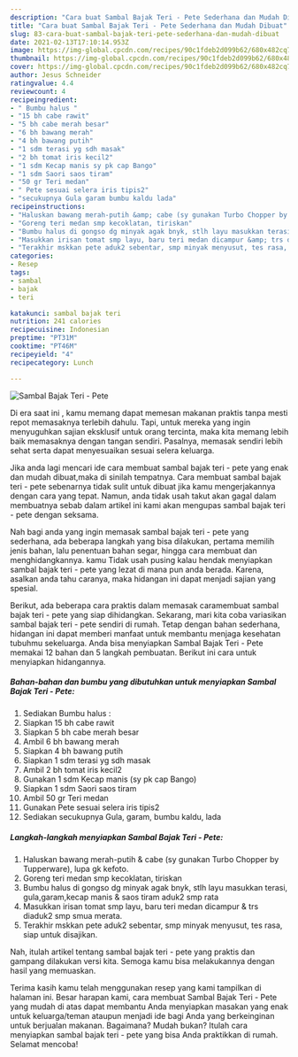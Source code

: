 ```yaml
---
description: "Cara buat Sambal Bajak Teri - Pete Sederhana dan Mudah Dibuat"
title: "Cara buat Sambal Bajak Teri - Pete Sederhana dan Mudah Dibuat"
slug: 83-cara-buat-sambal-bajak-teri-pete-sederhana-dan-mudah-dibuat
date: 2021-02-13T17:10:14.953Z
image: https://img-global.cpcdn.com/recipes/90c1fdeb2d099b62/680x482cq70/sambal-bajak-teri-pete-foto-resep-utama.jpg
thumbnail: https://img-global.cpcdn.com/recipes/90c1fdeb2d099b62/680x482cq70/sambal-bajak-teri-pete-foto-resep-utama.jpg
cover: https://img-global.cpcdn.com/recipes/90c1fdeb2d099b62/680x482cq70/sambal-bajak-teri-pete-foto-resep-utama.jpg
author: Jesus Schneider
ratingvalue: 4.4
reviewcount: 4
recipeingredient:
- " Bumbu halus "
- "15 bh cabe rawit"
- "5 bh cabe merah besar"
- "6 bh bawang merah"
- "4 bh bawang putih"
- "1 sdm terasi yg sdh masak"
- "2 bh tomat iris kecil2"
- "1 sdm Kecap manis sy pk cap Bango"
- "1 sdm Saori saos tiram"
- "50 gr Teri medan"
- " Pete sesuai selera iris tipis2"
- "secukupnya Gula garam bumbu kaldu lada"
recipeinstructions:
- "Haluskan bawang merah-putih &amp; cabe (sy gunakan Turbo Chopper by Tupperware), lupa gk kefoto."
- "Goreng teri medan smp kecoklatan, tiriskan"
- "Bumbu halus di gongso dg minyak agak bnyk, stlh layu masukkan terasi, gula,garam,kecap manis &amp; saos tiram aduk2 smp rata"
- "Masukkan irisan tomat smp layu, baru teri medan dicampur &amp; trs diaduk2 smp smua merata."
- "Terakhir mskkan pete aduk2 sebentar, smp minyak menyusut, tes rasa, siap untuk disajikan."
categories:
- Resep
tags:
- sambal
- bajak
- teri

katakunci: sambal bajak teri 
nutrition: 241 calories
recipecuisine: Indonesian
preptime: "PT31M"
cooktime: "PT46M"
recipeyield: "4"
recipecategory: Lunch

---
```



![Sambal Bajak Teri - Pete](https://img-global.cpcdn.com/recipes/90c1fdeb2d099b62/680x482cq70/sambal-bajak-teri-pete-foto-resep-utama.jpg)

Di era  saat ini , kamu memang dapat memesan makanan praktis tanpa mesti repot memasaknya terlebih dahulu. Tapi, untuk mereka yang ingin menyuguhkan sajian eksklusif untuk orang tercinta, maka kita memang lebih baik memasaknya dengan tangan sendiri. Pasalnya, memasak sendiri lebih sehat serta dapat menyesuaikan sesuai selera keluarga.

Jika anda lagi mencari ide cara membuat sambal bajak teri - pete yang enak dan mudah dibuat,maka di sinilah tempatnya. Cara membuat sambal bajak teri - pete  sebenarnya tidak sulit untuk dibuat jika kamu mengerjakannya dengan cara yang tepat. Namun, anda tidak usah takut akan gagal dalam membuatnya 
sebab dalam artikel ini kami akan mengupas sambal bajak teri - pete dengan seksama.  



Nah bagi anda yang ingin memasak sambal bajak teri - pete yang sederhana, ada beberapa langkah yang bisa dilakukan, pertama memilih jenis bahan, lalu penentuan bahan segar, hingga cara membuat dan menghidangkannya. kamu Tidak usah pusing kalau hendak menyiapkan sambal bajak teri - pete yang lezat di mana pun anda berada. Karena, asalkan anda  tahu caranya, maka hidangan ini dapat menjadi sajian yang spesial.

Berikut, ada beberapa cara praktis  dalam memasak caramembuat sambal bajak teri - pete yang siap dihidangkan. Sekarang, mari kita coba variasikan sambal bajak teri - pete sendiri di rumah. Tetap dengan bahan sederhana, hidangan ini dapat memberi manfaat untuk membantu menjaga kesehatan tubuhmu sekeluarga. Anda bisa menyiapkan Sambal Bajak Teri - Pete memakai 12 bahan dan 5 langkah pembuatan. Berikut ini cara untuk menyiapkan hidangannya.

<!--inarticleads1-->

##### Bahan-bahan dan bumbu yang dibutuhkan untuk menyiapkan Sambal Bajak Teri - Pete:

1. Sediakan  Bumbu halus :
1. Siapkan 15 bh cabe rawit
1. Siapkan 5 bh cabe merah besar
1. Ambil 6 bh bawang merah
1. Siapkan 4 bh bawang putih
1. Siapkan 1 sdm terasi yg sdh masak
1. Ambil 2 bh tomat iris kecil2
1. Gunakan 1 sdm Kecap manis (sy pk cap Bango)
1. Siapkan 1 sdm Saori saos tiram
1. Ambil 50 gr Teri medan
1. Gunakan  Pete sesuai selera iris tipis2
1. Sediakan secukupnya Gula, garam, bumbu kaldu, lada




<!--inarticleads2-->

##### Langkah-langkah menyiapkan Sambal Bajak Teri - Pete:

1. Haluskan bawang merah-putih &amp; cabe (sy gunakan Turbo Chopper by Tupperware), lupa gk kefoto.
1. Goreng teri medan smp kecoklatan, tiriskan
1. Bumbu halus di gongso dg minyak agak bnyk, stlh layu masukkan terasi, gula,garam,kecap manis &amp; saos tiram aduk2 smp rata
1. Masukkan irisan tomat smp layu, baru teri medan dicampur &amp; trs diaduk2 smp smua merata.
1. Terakhir mskkan pete aduk2 sebentar, smp minyak menyusut, tes rasa, siap untuk disajikan.




Nah, itulah artikel tentang  sambal bajak teri - pete  yang praktis dan gampang dilakukan versi kita. Semoga kamu bisa melakukannya dengan hasil yang memuaskan. 

Terima kasih kamu telah menggunakan resep yang kami tampilkan di halaman ini. Besar harapan kami, cara membuat  Sambal Bajak Teri - Pete yang mudah di atas dapat membantu Anda menyiapkan masakan yang enak untuk keluarga/teman ataupun menjadi ide bagi Anda yang berkeinginan untuk berjualan makanan. Bagaimana? Mudah bukan? Itulah cara menyiapkan sambal bajak teri - pete yang bisa Anda praktikkan di rumah. Selamat mencoba!

